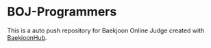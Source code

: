 # BOJ-Programmers
This is a auto push repository for Baekjoon Online Judge created with [BaekjoonHub](https://github.com/BaekjoonHub/BaekjoonHub).
